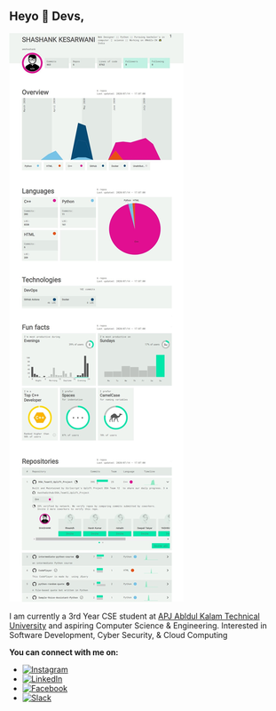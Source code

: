 
## Heyo :wave: Devs, 

[![](https://github.com/amshashank/amshashank/blob/master/img/profile.jpg)](https://sourcerer.io/amshashank)


I am currently a 3rd Year CSE student at <a href="http://www.aktu.ac.in/">APJ Abldul Kalam Technical University</a> and aspiring Computer Science & Engineering. Interested in Software Development, Cyber Security, & Cloud Computing


**You can connect with me on:**
* [![Instagram](https://img.shields.io/badge/connect-%40ShashankKesarwani-%230077B5?style=flat&logo=Instagram)](https://www.instagram.com/am.shashank)
* [![LinkedIn](https://img.shields.io/badge/connect-%40ShashankKesarwani-%230077B5?style=flat&logo=LinkedIn)](https://www.linkedin.com/in/am-shashank/)
* [![Facebook](https://img.shields.io/badge/connect-%40ShashankKesarwani-%230077B5?style=flat&logo=Facebook)](https://www.facebook.com/me.shashank/)
* [![Slack](https://img.shields.io/badge/Slack-Shashank-yellow)](https://app.slack.com/client/T0145PE3493/C0140D0LQ78/user_profile/U014JTYJE1Y)


